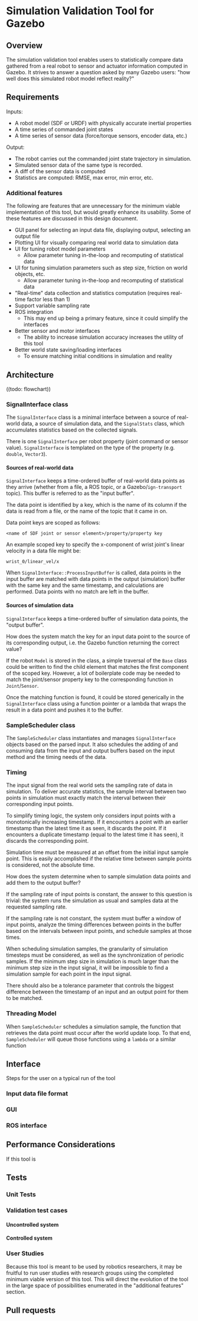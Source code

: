 # Simulation Validation Tool for Gazebo

## Overview

The simulation validation tool enables users to statistically compare data
gathered from a real robot to sensor and actuator information computed in
Gazebo. It strives to answer a question asked by many Gazebo users:
"how well does this simulated robot model reflect reality?"

## Requirements

Inputs:

* A robot model (SDF or URDF) with physically accurate inertial properties
* A time series of commanded joint states
* A time series of sensor data (force/torque sensors, encoder data, etc.)

Output:
* The robot carries out the commanded joint state trajectory in simulation.
* Simulated sensor data of the same type is recorded.
* A diff of the sensor data is computed
* Statistics are computed: RMSE, max error, min error, etc.

### Additional features

The following are features that are unnecessary for the minimum viable
implementation of this tool, but would greatly enhance its usability.
Some of these features are discussed in this design document.

* GUI panel for selecting an input data file, displaying output, selecting an output file
* Plotting UI for visually comparing real world data to simulation data
* UI for tuning robot model parameters
  * Allow parameter tuning in-the-loop and recomputing of statistical data
* UI for tuning simulation parameters such as step size, friction on world objects, etc.
  * Allow parameter tuning in-the-loop and recomputing of statistical data
* "Real-time" data collection and statistics computation (requires real-time factor less than 1)
* Support variable sampling rate
* ROS integration
  * This may end up being a primary feature, since it could simplify the interfaces
* Better sensor and motor interfaces
  * The ability to increase simulation accuracy increases the utility of this tool
* Better world state saving/loading interfaces
  * To ensure matching initial conditions in simulation and reality

## Architecture

((todo: flowchart))

### SignalInterface class

The `SignalInterface` class is a minimal interface between a source of real-world
data, a source of simulation data, and the `SignalStats` class, which
accumulates statistics based on the collected signals.

There is one `SignalInterface` per robot property (joint command or sensor value).
`SignalInterface` is templated on the type of the property (e.g. `double`,
`Vector3`).

#### Sources of real-world data

`SignalInterface` keeps a time-ordered buffer of real-world data points as they
arrive (whether from a file, a ROS topic, or a Gazebo/`ign-transport` topic).
This buffer is referred to as the "input buffer".

The data point is identified by a key, which is the name of its column if the
data is read from a file, or the name of the topic that it came in on.

Data point keys are scoped as follows:

`<name of SDF joint or sensor element>/property/property key`

An example scoped key to specify the x-component of wrist joint's linear velocity
in a data file might be:

`wrist_0/linear_vel/x`

When `SignalInterface::ProcessInputBuffer` is called, data points in the input
buffer are matched with data points in the output (simulation) buffer with the
same key and the same timestamp, and calculations are performed.
Data points with no match are left in the buffer.

#### Sources of simulation data

`SignalInterface` keeps a time-ordered buffer of simulation data points, the "output buffer".

How does the system match the key for an input data point to the source of
its corresponding output, i.e. the Gazebo function returning the correct value?

If the robot `Model` is stored in the class, a simple traversal of the `Base` class
could be written to find the child element that matches the first component of the scoped key.
However, a lot of boilerplate code may be needed to match the joint/sensor property
key to the corresponding function in `Joint`/`Sensor`.

Once the matching function is found, it could be stored generically in the `SignalInterface`
class using a function pointer or a lambda that wraps the result in a data point and
pushes it to the buffer.

### SampleScheduler class

The `SampleScheduler` class instantiates and manages `SignalInterface` objects
based on the parsed input.
It also schedules the adding of and consuming data from the input
and output buffers based on the input method and the timing needs of the data.

### Timing

The input signal from the real world sets the sampling rate of data in simulation.
To deliver accurate statistics, the sample interval between two points in simulation
must exactly match the interval between their corresponding input points.

To simplify timing logic, the system only considers input points with a monotonically
increasing timestamp. If it encounters a point with an earlier timestamp than the
latest time it as seen, it discards the point. If it encounters a duplicate timestamp
(equal to the latest time it has seen), it discards the corresponding point.

Simulation time must be measured at an offset from the initial input sample point.
This is easily accomplished if the relative time between sample points is considered,
not the absolute time.

How does the system determine when to sample simulation data points and add them
to the output buffer?

If the sampling rate of input points is constant, the answer to this question is
trivial: the system runs the simulation as usual and samples data at the requested
sampling rate.

If the sampling rate is not constant, the system must buffer a window of input points,
analyze the timing differences between points in the buffer based on the intervals
between input points, and schedule samples at those times.

When scheduling simulation samples, the granularity of simulation timesteps must
be considered, as well as the synchronization of periodic samples. If the minimum
step size in simulation is much larger than the minimum step size in the input
signal, it will be impossible to find a simulation sample for each point in the
input signal.

There should also be a tolerance parameter that controls the biggest difference
between the timestamp of an input and an output point for them to be matched.

### Threading Model

When `SampleScheduler` schedules a simulation sample, the function that retrieves
the data point must occur after the world update loop. To that end, `SampleScheduler`
will queue those functions using a `lambda` or a similar function 

## Interface

Steps for the user on a typical run of the tool

### Input data file format

### GUI

### ROS interface

## Performance Considerations

If this tool is 

## Tests

### Unit Tests

### Validation test cases

#### Uncontrolled system

#### Controlled system

### User Studies

Because this tool is meant to be used by robotics researchers, it may be fruitful
to run user studies with research groups using the completed minimum viable version
of this tool. This will direct the evolution of the tool in the large space of possibilities
enumerated in the "additional features" section.

## Pull requests
